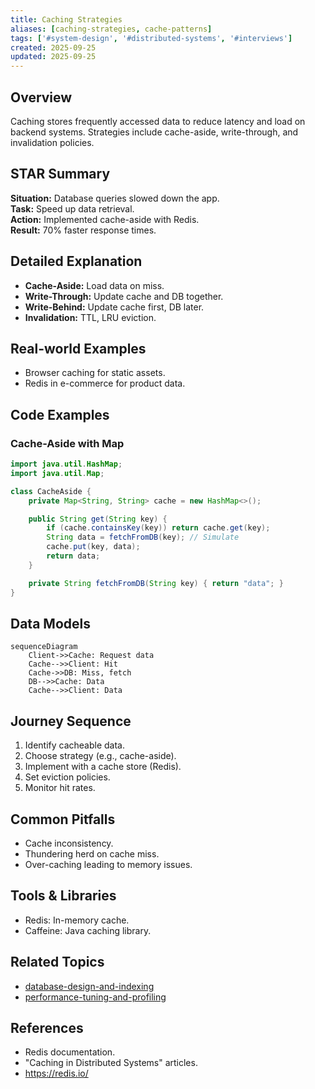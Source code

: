```yaml
---
title: Caching Strategies
aliases: [caching-strategies, cache-patterns]
tags: ['#system-design', '#distributed-systems', '#interviews']
created: 2025-09-25
updated: 2025-09-25
---
```


## Overview
Caching stores frequently accessed data to reduce latency and load on backend systems. Strategies include cache-aside, write-through, and invalidation policies.

## STAR Summary
**Situation:** Database queries slowed down the app.  
**Task:** Speed up data retrieval.  
**Action:** Implemented cache-aside with Redis.  
**Result:** 70% faster response times.

## Detailed Explanation
- **Cache-Aside:** Load data on miss.
- **Write-Through:** Update cache and DB together.
- **Write-Behind:** Update cache first, DB later.
- **Invalidation:** TTL, LRU eviction.

## Real-world Examples
- Browser caching for static assets.
- Redis in e-commerce for product data.

## Code Examples
### Cache-Aside with Map
```java
import java.util.HashMap;
import java.util.Map;

class CacheAside {
    private Map<String, String> cache = new HashMap<>();

    public String get(String key) {
        if (cache.containsKey(key)) return cache.get(key);
        String data = fetchFromDB(key); // Simulate
        cache.put(key, data);
        return data;
    }

    private String fetchFromDB(String key) { return "data"; }
}
```

## Data Models
```mermaid
sequenceDiagram
    Client->>Cache: Request data
    Cache-->>Client: Hit
    Cache->>DB: Miss, fetch
    DB-->>Cache: Data
    Cache-->>Client: Data
```

## Journey Sequence
1. Identify cacheable data.
2. Choose strategy (e.g., cache-aside).
3. Implement with a cache store (Redis).
4. Set eviction policies.
5. Monitor hit rates.

## Common Pitfalls
- Cache inconsistency.
- Thundering herd on cache miss.
- Over-caching leading to memory issues.

## Tools & Libraries
- Redis: In-memory cache.
- Caffeine: Java caching library.

## Related Topics
- [database-design-and-indexing](../database-design-and-indexing/)
- [performance-tuning-and-profiling](../performance-tuning-and-profiling/)

## References
- Redis documentation.
- "Caching in Distributed Systems" articles.
- https://redis.io/